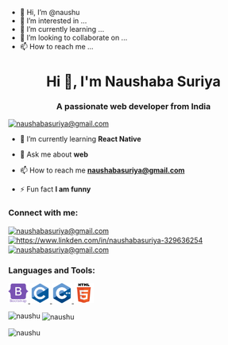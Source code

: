 - 👋 Hi, I’m @naushu
- 👀 I’m interested in ...
- 🌱 I’m currently learning ...
- 💞️ I’m looking to collaborate on ...
- 📫 How to reach me ...
<h1 align="center">Hi 👋, I'm Naushaba Suriya</h1>
<h3 align="center">A passionate web developer from India</h3>

<p align="left"> <a href="https://twitter.com/naushabasuriya@gmail.com" target="blank"><img src="https://img.shields.io/twitter/follow/naushabasuriya@gmail.com?logo=twitter&style=for-the-badge" alt="naushabasuriya@gmail.com" /></a> </p>

- 🌱 I’m currently learning **React Native**

- 💬 Ask me about **web**

- 📫 How to reach me **naushabasuriya@gmail.com**

- ⚡ Fun fact **I am funny**

<h3 align="left">Connect with me:</h3>
<p align="left">
<a href="https://twitter.com/naushabasuriya@gmail.com" target="blank"><img align="center" src="https://raw.githubusercontent.com/rahuldkjain/github-profile-readme-generator/master/src/images/icons/Social/twitter.svg" alt="naushabasuriya@gmail.com" height="30" width="40" /></a>
<a href="https://linkedin.com/in/https://www.linkden.com/in/naushabasuriya-329636254" target="blank"><img align="center" src="https://raw.githubusercontent.com/rahuldkjain/github-profile-readme-generator/master/src/images/icons/Social/linked-in-alt.svg" alt="https://www.linkden.com/in/naushabasuriya-329636254" height="30" width="40" /></a>
<a href="https://www.hackerearth.com/naushabasuriya@gmail.com" target="blank"><img align="center" src="https://raw.githubusercontent.com/rahuldkjain/github-profile-readme-generator/master/src/images/icons/Social/hackerearth.svg" alt="naushabasuriya@gmail.com" height="30" width="40" /></a>
</p>

<h3 align="left">Languages and Tools:</h3>
<p align="left"> <a href="https://getbootstrap.com" target="_blank" rel="noreferrer"> <img src="https://raw.githubusercontent.com/devicons/devicon/master/icons/bootstrap/bootstrap-plain-wordmark.svg" alt="bootstrap" width="40" height="40"/> </a> <a href="https://www.cprogramming.com/" target="_blank" rel="noreferrer"> <img src="https://raw.githubusercontent.com/devicons/devicon/master/icons/c/c-original.svg" alt="c" width="40" height="40"/> </a> <a href="https://www.w3schools.com/cpp/" target="_blank" rel="noreferrer"> <img src="https://raw.githubusercontent.com/devicons/devicon/master/icons/cplusplus/cplusplus-original.svg" alt="cplusplus" width="40" height="40"/> </a> <a href="https://www.w3.org/html/" target="_blank" rel="noreferrer"> <img src="https://raw.githubusercontent.com/devicons/devicon/master/icons/html5/html5-original-wordmark.svg" alt="html5" width="40" height="40"/> </a> </p>

<p><img align="left" src="https://github-readme-stats.vercel.app/api/top-langs?username=naushu&show_icons=true&locale=en&layout=compact" alt="naushu" /></p>

<p>&nbsp;<img align="center" src="https://github-readme-stats.vercel.app/api?username=naushu&show_icons=true&locale=en" alt="naushu" /></p>

<p><img align="center" src="https://github-readme-streak-stats.herokuapp.com/?user=naushu&" alt="naushu" /></p>

<!---
naushu/naushu is a ✨ special ✨ repository because its `README.md` (this file) appears on your GitHub profile.
You can click the Preview link to take a look at your changes.
--->
